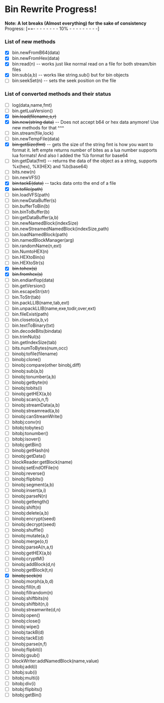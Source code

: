 # Bin Rewrite Progress!
**Note: A lot breaks (Almost everything) for the sake of consistency**
Progress: [==- - - - - - - - 10% - - - - - - - - -]
### List of new methods
- [x] bin.newFromB64(data)
- [x] bin.newFromHex(data)
- [x] bin:read(n) -- works just like normal read on a file for both stream/bin files
- [x] bin:sub(a,b) -- works like string.sub() but for bin objects
- [ ] bin:seekSet(n) -- sets the seek position on the file

### List of converted methods and their status
- [ ] log(data,name,fmt)
- [ ] bin.getLuaVersion()
- [x] ~~bin.load(filename,s,r)~~
- [x] ~~bin.new(string data)~~ -- Does not accept b64 or hex data anymore! Use new methods for that ^^^
- [ ] bin.stream(file,lock)
- [ ] bin.newTempFile(data)
- [x] ~~bin:getSize(fmt)~~ -- gets the size of the string fmt is how you want to format it. left empte returns number of bites as a lua number supports lua formats! And also I added the %b format for base64
- [ ] bin:getData(fmt) -- returns the data of the object as a string, supports %x(hex), %X(HEX) and %b(base64)
- [ ] bits.new(n)
- [ ] bin.newVFS()
- [x] ~~bin:tackE(data)~~ -- tacks data onto the end of a file
- [x] ~~bin:tofile(path)~~
- [ ] bin.loadVFS(path)
- [ ] bin:newDataBuffer(s)
- [ ] bin.bufferToBin(b)
- [ ] bin.binToBuffer(b)
- [ ] bin:getDataBuffer(a,b)
- [ ] bin.newNamedBlock(indexSize)
- [ ] bin.newStreamedNamedBlock(indexSize,path)
- [ ] bin.loadNamedBlock(path)
- [ ] bin.namedBlockManager(arg)
- [ ] bin.randomName(n,ext)
- [ ] bin.NumtoHEX(n)
- [ ] bin.HEXtoBin(s)
- [ ] bin.HEXtoStr(s)
- [x] ~~bin.tohex(s)~~
- [x] ~~bin.fromhex(s)~~
- [ ] bin.endianflop(data)
- [ ] bin.getVersion()
- [ ] bin.escapeStr(str)
- [ ] bin.ToStr(tab)
- [ ] bin.packLLIB(name,tab,ext)
- [ ] bin.unpackLLIB(name,exe,todir,over,ext)
- [ ] bin.fileExist(path)
- [ ] bin.closeto(a,b,v)
- [ ] bin.textToBinary(txt)
- [ ] bin.decodeBits(bindata)
- [ ] bin.trimNul(s)
- [ ] bin.getIndexSize(tab)
- [ ] bits.numToBytes(num,occ)
- [ ] binobj:tofile(filename)
- [ ] binobj:clone()
- [ ] binobj:compare(other binobj,diff)
- [ ] binobj:sub(a,b)
- [ ] binobj:tonumber(a,b)
- [ ] binobj:getbyte(n)
- [ ] binobj:tobits(i)
- [ ] binobj:getHEX(a,b)
- [ ] binobj:scan(s,n,f)
- [ ] binobj:streamData(a,b)
- [ ] binobj:streamread(a,b)
- [ ] binobj:canStreamWrite()
- [ ] bitobj:conv(n)
- [ ] bitobj:tobytes()
- [ ] bitobj:tonumber()
- [ ] bitobj:isover()
- [ ] bitobj:getBin()
- [ ] binobj:getHash(n)
- [ ] binobj:getData()
- [ ] blockReader:getBlock(name)
- [ ] binobj:setEndOfFile(n)
- [ ] binobj:reverse()
- [ ] binobj:flipbits()
- [ ] binobj:segment(a,b)
- [ ] binobj:insert(a,i)
- [ ] binobj:parseN(n)
- [ ] binobj:getlength()
- [ ] binobj:shift(n)
- [ ] binobj:delete(a,b)
- [ ] binobj:encrypt(seed)
- [ ] binobj:decrypt(seed)
- [ ] binobj:shuffle()
- [ ] binobj:mutate(a,i)
- [ ] binobj:merge(o,t)
- [ ] binobj:parseA(n,a,t)
- [ ] binobj:getHEX(a,b)
- [ ] binobj:cryptM()
- [ ] binobj:addBlock(d,n)
- [ ] binobj:getBlock(t,n)
- [x] ~~binobj:seek(n)~~
- [ ] binobj:morph(a,b,d)
- [ ] binobj:fill(n,d)
- [ ] binobj:fillrandom(n)
- [ ] binobj:shiftbits(n)
- [ ] binobj:shiftbit(n,i)
- [ ] binobj:streamwrite(d,n)
- [ ] binobj:open()
- [ ] binobj:close()
- [ ] binobj:wipe()
- [ ] binobj:tackB(d)
- [ ] binobj:tackE(d)
- [ ] binobj:parse(n,f)
- [ ] binobj:flipbit(i)
- [ ] binobj:gsub()
- [ ] blockWriter:addNamedBlock(name,value)
- [ ] bitobj:add(i)
- [ ] bitobj:sub(i)
- [ ] bitobj:multi(i)
- [ ] bitobj:div(i)
- [ ] bitobj:flipbits()
- [ ] bitobj:getBin()